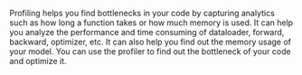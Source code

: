 Profiling helps you find bottlenecks in your code by capturing analytics such as how long a function takes or how much memory is used. It can help you analyze the performance and time consuming of dataloader, forward, backward, optimizer, etc. It can also help you find out the memory usage of your model. You can use the profiler to find out the bottleneck of your code and optimize it.